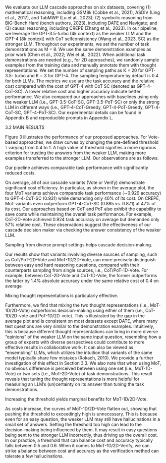 We evaluate our LLM cascade approaches on six datasets, covering (1) mathematical reasoning,
including GSM8k (Cobbe et al., 2021), ASDIV (Ling et al., 2017), and TabMWP (Lu et al., 2023);
(2) symbolic reasoning from BIG-Bench Hard (bench authors, 2023), including DATE and Navigate; and (3) causal reasoning, including CREPE (Zhang et al., 2023). In our pipeline, we leverage
the GPT-3.5-turbo (4k context) as the weaker LLM and the GPT-4 (8k context) with CoT selfconsistency (Wang et al., 2023, SC) as the stronger LLM. Throughout our experiments, we set the
number of task demonstrations as M = 8. We use the same demonstration examples as prior
work (Chen et al., 2022; Wei et al., 2022). When additional task demonstrations are needed (e.g.,
for 2D approaches), we randomly sample examples from the training data and manually annotate
them with thought representations. We set the number of sampling paths as K = 20 for GPT-3.5-
turbo and K = 3 for GPT-4. The sampling temperature by default is 0.4 for both LLMs. The
metrics we use are the task accuracy and the relative cost compared with the cost of GPT-4 with
CoT SC (denoted as GPT-4-CoT-SC). A lower relative cost and higher accuracy indicate better performance. We also compared our approaches with baselines using only the weaker LLM
(i.e., GPT-3.5-CoT-SC, GPT-3.5-PoT-SC) or only the strong LLM in different ways (i.e.,
GPT-4-CoT-Greedy, GPT-4-PoT-Greedy, GPT-4-CoT-SC, GPT-4-PoT-SC). Our experimental details can be found in Appendix B and reproducible prompts in Appendix L.




3.2 MAIN RESULTS




Figure 3 illustrates the performance of our proposed approaches. For Vote-based approaches, we
draw curves by changing the pre-defined threshold τ varying from 0.4 to 1. A high value of threshold
signifies a more rigorous criterion for trusting the answers from the weaker LLM, making more
examples transferred to the stronger LLM. Our observations are as follows:





Our pipeline achieves comparable task performance with significantly reduced costs.


On average, all of our cascade variants (Vote or Verify) demonstrate significant cost efficiency. In
particular, as shown in the average plot, the four MoT variants achieve comparable task performance (∼0.929 accuracy) to GPT-4-CoT-SC (0.931) while demanding only 40% of its cost. On
CREPE, MoT variants even outperform GPT-4-CoT-SC (0.885 vs. 0.871) at 47% of its cost. Our
approaches based on CoT and PoT also exhibit the capability to save costs while maintaining the
overall task performance. For example, CoT-2D-Vote achieved 0.924 task accuracy on average
but demanded only 57% relative cost. These observations suggest the effectiveness of our cascade
decision maker via checking the answer consistency of the weaker LLM.




Sampling from diverse prompt settings helps cascade decision-making. 



Our results show
that variants involving diverse sources of sampling, such as CoT/PoT-2D-Vote and
MoT-1D/2D-Vote, can more precisely distinguish between easy and hard reasoning questions,
compared with their counterparts sampling from single sources, i.e., CoT/PoT-1D-Vote. For
example, between CoT-2D-Vote and CoT-1D-Vote, the former outperforms the latter by 1.4%
absolute accuracy under the same relative cost of 0.4 on average






Mixing thought representations is particularly effective. 


Furthermore, we find that mixing the
two thought representations (i.e., MoT-1D/2D-Vote) outperforms decision-making using either
of them (i.e., CoT-1D/2D-vote and PoT-1D/2D-vote). This is illustrated by the gap in the
average plot and is consistent on most datasets except DATE, where many test questions are very
similar to the demonstration examples. Intuitively, this is because different thought representations
can bring in more diverse “opinions” of the weaker LLM on the same input question, resembling
how a group of experts with diverse perspectives could contribute to more effective results in collaborative work. It can also be viewed as “ensembling” LLMs, which utilizes the intuition that variants
of the same model typically share few mistakes (Rokach, 2010). We provide a further investigation
of this effect in Section 3.3. We also note that when using MoT, no obvious difference is perceived
between using one set (i.e., MoT-1D-Vote) or two sets (i.e., MoT-2D-Vote) of task demonstrations. This result reveals that tuning the thought representations is more helpful for measuring an
LLM’s (un)certainty on its answer than tuning the task demonstrations.




Increasing the threshold yields marginal benefits for MoT-1D/2D-Vote. 



As costs increase,
the curves of MoT-1D/2D-Vote flatten out, showing that pushing the threshold to exceedingly
high is unnecessary. This is because even for an easy question, the weaker LLM may still have hallucinations in a small set of answers. Setting the threshold too high can lead to the decision-making
being influenced by them. It may result in easy questions being sent to the stronger LLM incorrectly,
thus driving up the overall cost. In our practice, a threshold that can balance cost and accuracy typically falls between 0.5 and 0.6. When it comes to MoT-1D/2D-Verify, we can strike a balance
between cost and accuracy as the verification method can tolerate a few hallucinations.


